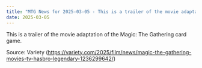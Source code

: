 ```yaml
---
title: "MTG News for 2025-03-05 - This is a trailer of the movie adaptation of the M..."
date: 2025-03-05
---
```


This is a trailer of the movie adaptation of the Magic: The Gathering card game.

Source: Variety (https://variety.com/2025/film/news/magic-the-gathering-movies-tv-hasbro-legendary-1236299642/)

